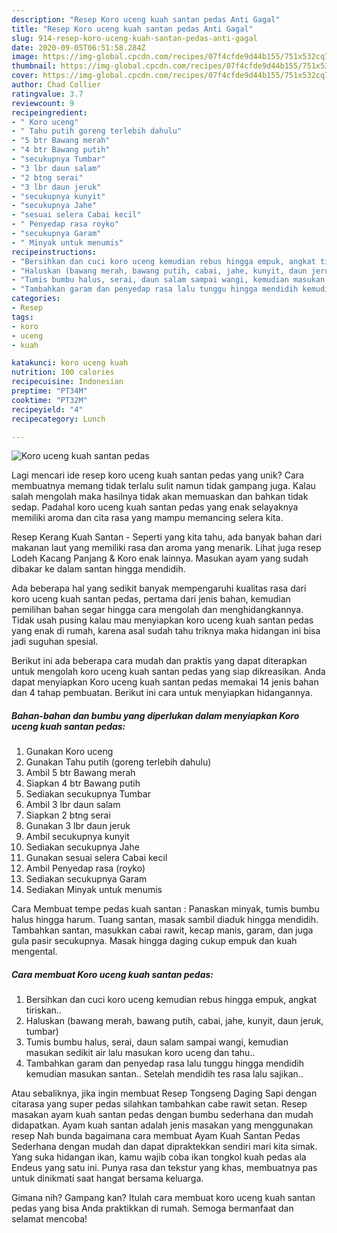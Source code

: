 ```yaml
---
description: "Resep Koro uceng kuah santan pedas Anti Gagal"
title: "Resep Koro uceng kuah santan pedas Anti Gagal"
slug: 914-resep-koro-uceng-kuah-santan-pedas-anti-gagal
date: 2020-09-05T06:51:58.284Z
image: https://img-global.cpcdn.com/recipes/07f4cfde9d44b155/751x532cq70/koro-uceng-kuah-santan-pedas-foto-resep-utama.jpg
thumbnail: https://img-global.cpcdn.com/recipes/07f4cfde9d44b155/751x532cq70/koro-uceng-kuah-santan-pedas-foto-resep-utama.jpg
cover: https://img-global.cpcdn.com/recipes/07f4cfde9d44b155/751x532cq70/koro-uceng-kuah-santan-pedas-foto-resep-utama.jpg
author: Chad Collier
ratingvalue: 3.7
reviewcount: 9
recipeingredient:
- " Koro uceng"
- " Tahu putih goreng terlebih dahulu"
- "5 btr Bawang merah"
- "4 btr Bawang putih"
- "secukupnya Tumbar"
- "3 lbr daun salam"
- "2 btng serai"
- "3 lbr daun jeruk"
- "secukupnya kunyit"
- "secukupnya Jahe"
- "sesuai selera Cabai kecil"
- " Penyedap rasa royko"
- "secukupnya Garam"
- " Minyak untuk menumis"
recipeinstructions:
- "Bersihkan dan cuci koro uceng kemudian rebus hingga empuk, angkat tiriskan.."
- "Haluskan (bawang merah, bawang putih, cabai, jahe, kunyit, daun jeruk, tumbar)"
- "Tumis bumbu halus, serai, daun salam sampai wangi, kemudian masukan sedikit air lalu masukan koro uceng dan tahu.."
- "Tambahkan garam dan penyedap rasa lalu tunggu hingga mendidih kemudian masukan santan.. Setelah mendidih tes rasa lalu sajikan.."
categories:
- Resep
tags:
- koro
- uceng
- kuah

katakunci: koro uceng kuah 
nutrition: 100 calories
recipecuisine: Indonesian
preptime: "PT34M"
cooktime: "PT32M"
recipeyield: "4"
recipecategory: Lunch

---
```



![Koro uceng kuah santan pedas](https://img-global.cpcdn.com/recipes/07f4cfde9d44b155/751x532cq70/koro-uceng-kuah-santan-pedas-foto-resep-utama.jpg)

Lagi mencari ide resep koro uceng kuah santan pedas yang unik? Cara membuatnya memang tidak terlalu sulit namun tidak gampang juga. Kalau salah mengolah maka hasilnya tidak akan memuaskan dan bahkan tidak sedap. Padahal koro uceng kuah santan pedas yang enak selayaknya memiliki aroma dan cita rasa yang mampu memancing selera kita.

Resep Kerang Kuah Santan - Seperti yang kita tahu, ada banyak bahan dari makanan laut yang memiliki rasa dan aroma yang menarik. Lihat juga resep Lodeh Kacang Panjang &amp; Koro enak lainnya. Masukan ayam yang sudah dibakar ke dalam santan hingga mendidih.

Ada beberapa hal yang sedikit banyak mempengaruhi kualitas rasa dari koro uceng kuah santan pedas, pertama dari jenis bahan, kemudian pemilihan bahan segar hingga cara mengolah dan menghidangkannya. Tidak usah pusing kalau mau menyiapkan koro uceng kuah santan pedas yang enak di rumah, karena asal sudah tahu triknya maka hidangan ini bisa jadi suguhan spesial.


Berikut ini ada beberapa cara mudah dan praktis yang dapat diterapkan untuk mengolah koro uceng kuah santan pedas yang siap dikreasikan. Anda dapat menyiapkan Koro uceng kuah santan pedas memakai 14 jenis bahan dan 4 tahap pembuatan. Berikut ini cara untuk menyiapkan hidangannya.

<!--inarticleads1-->

##### Bahan-bahan dan bumbu yang diperlukan dalam menyiapkan Koro uceng kuah santan pedas:

1. Gunakan  Koro uceng
1. Gunakan  Tahu putih (goreng terlebih dahulu)
1. Ambil 5 btr Bawang merah
1. Siapkan 4 btr Bawang putih
1. Sediakan secukupnya Tumbar
1. Ambil 3 lbr daun salam
1. Siapkan 2 btng serai
1. Gunakan 3 lbr daun jeruk
1. Ambil secukupnya kunyit
1. Sediakan secukupnya Jahe
1. Gunakan sesuai selera Cabai kecil
1. Ambil  Penyedap rasa (royko)
1. Sediakan secukupnya Garam
1. Sediakan  Minyak untuk menumis


Cara Membuat tempe pedas kuah santan : Panaskan minyak, tumis bumbu halus hingga harum. Tuang santan, masak sambil diaduk hingga mendidih. Tambahkan santan, masukkan cabai rawit, kecap manis, garam, dan juga gula pasir secukupnya. Masak hingga daging cukup empuk dan kuah mengental. 

<!--inarticleads2-->

##### Cara membuat Koro uceng kuah santan pedas:

1. Bersihkan dan cuci koro uceng kemudian rebus hingga empuk, angkat tiriskan..
1. Haluskan (bawang merah, bawang putih, cabai, jahe, kunyit, daun jeruk, tumbar)
1. Tumis bumbu halus, serai, daun salam sampai wangi, kemudian masukan sedikit air lalu masukan koro uceng dan tahu..
1. Tambahkan garam dan penyedap rasa lalu tunggu hingga mendidih kemudian masukan santan.. Setelah mendidih tes rasa lalu sajikan..


Atau sebaliknya, jika ingin membuat Resep Tongseng Daging Sapi dengan citarasa yang super pedas silahkan tambahkan cabe rawit setan. Resep masakan ayam kuah santan pedas dengan bumbu sederhana dan mudah didapatkan. Ayam kuah santan adalah jenis masakan yang menggunakan resep Nah bunda bagaimana cara membuat Ayam Kuah Santan Pedas Sederhana dengan mudah dan dapat dipraktekkan sendiri mari kita simak. Yang suka hidangan ikan, kamu wajib coba ikan tongkol kuah pedas ala Endeus yang satu ini. Punya rasa dan tekstur yang khas, membuatnya pas untuk dinikmati saat hangat bersama keluarga. 

Gimana nih? Gampang kan? Itulah cara membuat koro uceng kuah santan pedas yang bisa Anda praktikkan di rumah. Semoga bermanfaat dan selamat mencoba!
